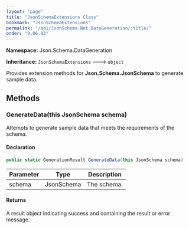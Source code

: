 ```yaml
---
layout: "page"
title: "JsonSchemaExtensions Class"
bookmark: "JsonSchemaExtensions"
permalink: "/api/JsonSchema.Net.DataGeneration/:title/"
order: "9.06.03"
---
```

**Namespace:** Json.Schema.DataGeneration

**Inheritance:**
`JsonSchemaExtensions`
 🡒 
`object`

Provides extension methods for **Json.Schema.JsonSchema** to generate sample data.

## Methods

### GenerateData(this JsonSchema schema)

Attempts to generate sample data that meets the requirements of the schema.

#### Declaration

```c#
public static GenerationResult GenerateData(this JsonSchema schema)
```

| Parameter | Type | Description |
|---|---|---|
| schema | JsonSchema | The schema. |


#### Returns

A result object indicating success and containing the result or error message.

